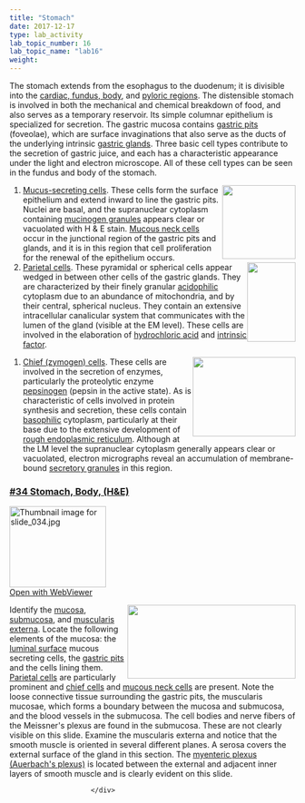 ```yaml
---
title: "Stomach"
date: 2017-12-17
type: lab_activity
lab_topic_number: 16
lab_topic_name: "lab16"
weight: 
---
```

<div class="entrybody">
						<p>The stomach extends from the esophagus to the duodenum; it is divisible into the <u>cardiac, fundus, body,</u> and <u>pyloric regions</u>.  The distensible stomach is involved in both the mechanical and chemical breakdown of food, and also serves as a temporary reservoir. Its simple columnar epithelium is specialized for secretion.  The gastric mucosa contains <u>gastric pits</u> (foveolae), which are surface invaginations that also serve as the ducts of the underlying intrinsic <u>gastric glands</u>.  Three basic cell types contribute to the secretion of gastric juice, and each has a characteristic appearance under the light and electron microscope.  All of these cell types can be seen in the fundus and body of the stomach.</p>


<ol>
<li><img src="http://histologylab.ccnmtl.columbia.edu/assets/images/Stomach%201%20mucus%20secreting%20cells.jpg" style="width:129px; height:130px; float:right;"><u>Mucus-secreting cells</u>.  These cells form the surface epithelium and extend inward to line the gastric pits.  Nuclei are basal, and the supranuclear cytoplasm containing <u>mucinogen granules</u> appears clear or vacuolated with H &amp; E stain. <u>Mucous neck cells</u> occur in the junctional region of the gastric pits and glands, and it is in this region that cell proliferation for the renewal of the epithelium occurs.</li>
<li><img src="http://histologylab.ccnmtl.columbia.edu/assets/images/Stomach%202%20parietal%20cells.jpg" style="width:85px; height:140px; float:right;"><u>Parietal cells</u>.  These pyramidal or spherical cells appear wedged in between other cells of the gastric glands. They are characterized by their finely granular <u>acidophilic</u> cytoplasm due to an abundance of mitochondria, and by their central, spherical nucleus. They contain an extensive intracellular canalicular system that communicates with the lumen of the gland (visible at the EM level). These cells are involved in the elaboration of <u>hydrochloric acid</u> and <u>intrinsic factor</u>. </li>
</ol>




<ol>
<li><img src="http://histologylab.ccnmtl.columbia.edu/assets/images/Stomach%203%20cheif%20cells.jpg" style="width:181px; height:140px; float:right;"><u>Chief (zymogen) cells</u>.  These cells are involved in the secretion of enzymes, particularly the proteolytic enzyme <u>pepsinogen</u> (pepsin in the active state).  As is characteristic of cells involved in protein synthesis and secretion, these cells contain <u>basophilic</u> cytoplasm, particularly at their base due to the extensive development of <u>rough endoplasmic reticulum</u>.  Although at the LM level the supranuclear cytoplasm generally appears clear or vacuolated, electron micrographs reveal an accumulation of membrane-bound <u>secretory granules</u> in this region.</li>
</ol>




<h3><u>#34 Stomach, Body, (H&amp;E)</u></h3>

<div class="thumbnail"> <a href="http://virtualslides.cumc.columbia.edu/34.svs/view.apml?" target="_blank"><img alt="Thumbnail image for slide_034.jpg" src="http://histologylab.ccnmtl.columbia.edu/assets/images/slide_034-thumb-170x143-1470.jpg" width="170" height="143" class="mt-image-left"></a><br><a href="http://virtualslides.cumc.columbia.edu/34.svs/view.apml?" target="_blank">Open with WebViewer</a> </div>

<p><img src="http://histologylab.ccnmtl.columbia.edu/assets/images/34%20stomach%20-%20auerbachs%20plexus.jpg" style="width:296px; height:130px; float:right;">Identify the <u>mucosa</u>, <u>submucosa</u>, and <u>muscularis externa</u>.  Locate the following elements of the mucosa: the <u>luminal surface</u> mucous secreting cells, the <u>gastric pits</u> and the cells lining them.  <u>Parietal cells</u> are particularly prominent and <u>chief cells</u> and <u>mucous neck cells</u> are present.  Note the loose connective tissue surrounding the gastric pits, the muscularis mucosae, which forms a boundary between the mucosa and submucosa, and the blood vessels in the submucosa. The cell bodies and nerve fibers of the Meissner's plexus are found in the submucosa. These are not clearly visible on this slide. Examine the muscularis externa and notice that the smooth muscle is oriented in several different planes. A serosa covers the external surface of the gland in this section. The <u>myenteric plexus (Auerbach's plexus)</u> is located between the external and adjacent inner layers of smooth muscle and is clearly evident on this slide.</p>
						
						
						</div>